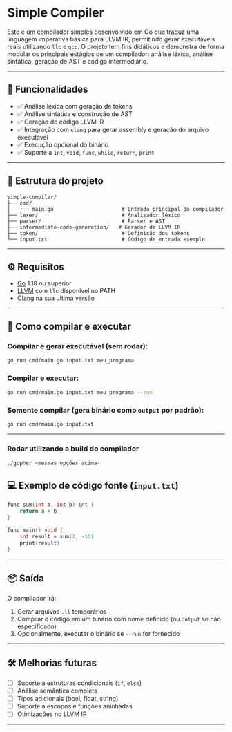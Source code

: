 # Simple Compiler

Este é um compilador simples desenvolvido em Go que traduz uma linguagem imperativa básica para LLVM IR, permitindo gerar executáveis reais utilizando `llc` e `gcc`. O projeto tem fins didáticos e demonstra de forma modular os principais estágios de um compilador: análise léxica, análise sintática, geração de AST e código intermediário.

---

## 🧠 Funcionalidades

- ✅ Análise léxica com geração de tokens
- ✅ Análise sintática e construção de AST
- ✅ Geração de código LLVM IR
- ✅ Integração com `clang` para gerar assembly e geração do arquivo executável
- ✅ Execução opcional do binário
- ✅ Suporte a `int`, `void`, `func`, `while`, `return`, `print`

---

## 📁 Estrutura do projeto

```
simple-compiler/
├── cmd/
│   └── main.go                      # Entrada principal do compilador
├── lexer/                           # Analisador léxico
├── parser/                          # Parser e AST
├── intermediate-code-generation/   # Gerador de LLVM IR
├── token/                           # Definição dos tokens
└── input.txt                        # Código de entrada exemplo
```

---

## ⚙️ Requisitos

- [Go](https://golang.org/dl/) 1.18 ou superior
- [LLVM](https://llvm.org/) com `llc` disponível no PATH
- [Clang](https://clang.llvm.org/) na sua ultima versão

---

## 🚀 Como compilar e executar

### Compilar e gerar executável (sem rodar):
```bash
go run cmd/main.go input.txt meu_programa
```

### Compilar e executar:
```bash
go run cmd/main.go input.txt meu_programa --run
```

### Somente compilar (gera binário como `output` por padrão):
```bash
go run cmd/main.go input.txt
```

---
### Rodar utilizando a build do compilador
```bash
./gopher <mesmas opções acima>
```
## 💻 Exemplo de código fonte (`input.txt`)

```c
func sum(int a, int b) int {
    return a + b
}

func main() void {
    int result = sum(2, -10)
    print(result)
}
```

---

## 📦 Saída

O compilador irá:

1. Gerar arquivos `.ll` temporários
2. Compilar o código em um binário com nome definido (ou `output` se não especificado)
3. Opcionalmente, executar o binário se `--run` for fornecido

---

## 🛠️ Melhorias futuras

- [ ] Suporte a estruturas condicionais (`if`, `else`)
- [ ] Análise semântica completa
- [ ] Tipos adicionais (bool, float, string)
- [ ] Suporte a escopos e funções aninhadas
- [ ] Otimizações no LLVM IR

---

